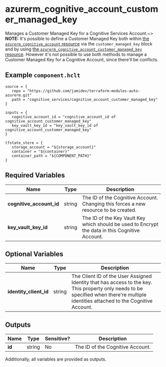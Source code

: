 # azurerm_cognitive_account_customer_managed_key

Manages a Customer Managed Key for a Cognitive Services Account.~> **NOTE:** It's possible to define a Customer Managed Key both within [the `azurerm_cognitive_account` resource](cognitive_account.html) via the `customer_managed_key` block and by using [the `azurerm_cognitive_account_customer_managed_key` resource](cognitive_account_customer_managed_key.html). However it's not possible to use both methods to manage a Customer Managed Key for a Cognitive Account, since there'll be conflicts.

## Example `component.hclt`

```hcl
source = {
   repo = "https://github.com/jumidev/terraform-modules-auto-azurerm.git" 
   path = "cognitive_services/cognitive_account_customer_managed_key" 
}

inputs = {
   cognitive_account_id = "cognitive_account_id of cognitive_account_customer_managed_key" 
   key_vault_key_id = "key_vault_key_id of cognitive_account_customer_managed_key" 
}

tfstate_store = {
   storage_account = "${storage_account}" 
   container = "${container}" 
   container_path = "${COMPONENT_PATH}" 
}

```

## Required Variables

| Name | Type |  Description |
| ---- | --------- |  ----------- |
| **cognitive_account_id** | string |  The ID of the Cognitive Account. Changing this forces a new resource to be created. | 
| **key_vault_key_id** | string |  The ID of the Key Vault Key which should be used to Encrypt the data in this Cognitive Account. | 

## Optional Variables

| Name | Type |  Description |
| ---- | --------- |  ----------- |
| **identity_client_id** | string |  The Client ID of the User Assigned Identity that has access to the key. This property only needs to be specified when there're multiple identities attached to the Cognitive Account. | 



## Outputs

| Name | Type | Sensitive? | Description |
| ---- | ---- | --------- | --------- |
| **id** | string | No  | The ID of the Cognitive Account. | 

Additionally, all variables are provided as outputs.
